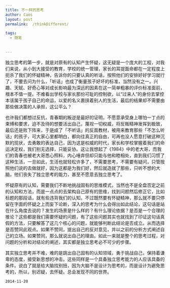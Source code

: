 ```yaml
---
title: 不一样的思考
author: Caos
layout: post
permalink:  /thinkDifferent/

tags:
  - 随笔
  
  
---
```



独立思考的第一步，就是对原有的认知产生怀疑，这无疑是一个庞大的工程，对我们来说，从小到大接受的教育，学校的统一管理，家长的耳提面命都在一定程度上扼杀了我们的怀疑精神，告诉你的只要认真的听话，按照他们的安排好好学习就行了，不要去问为什么，「听话」也成了衡量孩子好坏的标准，当然没有之一。兴趣、天赋、好奇心等对成长影响最为深远的因素在这一简单粗暴的评价标准面前，根本不值一提。不难看出学校与家长那份可耻的控制欲，以“过来人”的身份去掌控本该属于孩子自己的命运，以爱的名义裹挟着别人的生活，最后的结果却不需要由那些做决策的人承担，这公平么？
<!--more-->
也许我们都想过反抗，青春期的叛逆是最好的证明，不愿意承受身上哪怕一丁点的束缚和要求，迫不及待的想要活出自己，蔑视一切权威，将反叛精神发挥到极致，最后还是败下阵来，于是成了「不听话」的反面教材，被用来教育那些「不怎么听话」的孩子，可大家心里都明白，都向往真正的自由，可再也没人愿意打破这种沉默的现状，去勇敢的表达自己，因为这是权威的时代，家长和学校掌握着我们的命运决定权，我们别无选择，只能妥协。这让我想起了《1984》中的老大哥，而我们的青春也被老大哥悉心照料，内心唾弃但却只能与他和睦相处，直到我们习惯了这种生活，一旦如此，生活也就轻松许多了，不需要思考，不需要有疑问，只管按照他们说的去做就好，因为这都是为我们好，然后就造就了那些，只听不想的大脑，他们丧失了独立思考的能力，甚至不愿意去独立思考了。

怀疑原有的认知，需要我们不断地挑战固有的思维模式，当然也不是全盘否定之前的认知和方法，而是一点点的去架构自己原有的思维，找到问题然后修正它，比如标题的那段话，就有些违背我们的认知，不过既然要有怀疑精神，那么就不要只停留在字面的怀疑之上而妄下论断，深入的思考为什么会得出如此结论，这句话是站在什么角度去说的？发生的场景是什么样的？有什么理论依据？是否是一个合理的推论？这些都是我们需要怀疑的问题，有了这些问题其实也就找到了印证这句话真假的方法，只要解答了这几个核心的问题，就能够判断此结论是否成立。从而选择是否赞同此观点。如果不赞同，提出自己的反对意见，并以之前的分析方式阐述自己的立场。如果赞同，那么就说出自己的理由。如此一来就是整个的思考过程，对问题的分析和对结论的阐述，其实都是独立思考必不可少的步骤。

其实独立思考并不难，难的是跳出自己固有的认知领域，勇于挑战自己，保持着谦卑的态度，接受新思想的冲击。这些同样是一个具备独立思考能力的人应该具备的条件。说白了就是给大脑找别扭，因为大脑不是设计为思考的，而是设计为避免思考的，所以，别迟疑，去怀疑。总会发现不同的世界。

`2014-11-20`
